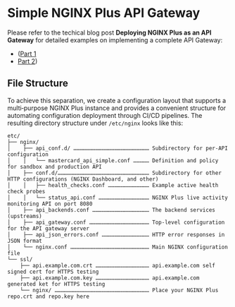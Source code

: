 # Simple NGINX Plus API Gateway

Please refer to the techical blog post **Deploying NGINX Plus as an API Gateway** for detailed examples on implementing a complete API Gateway:
*  ([Part 1](https://www.nginx.com/blog/deploying-nginx-plus-as-an-api-gateway-part-1/)
*  [Part 2](https://www.nginx.com/blog/deploying-nginx-plus-as-an-api-gateway-part-2-protecting-backend-services/))

## File Structure

To achieve this separation, we create a configuration layout that supports a multi‑purpose NGINX Plus instance and provides a convenient structure for automating configuration deployment through CI/CD pipelines. The resulting directory structure under `/etc/nginx` looks like this:

```
etc/
├── nginx/
│    ├── api_conf.d/ ……………………………………………………………… Subdirectory for per-API configuration
│    │   └── mastercard_api_simple.conf …………… Definition and policy for sandbox and production API
│    ├── conf.d/…………………………………………………………………………… Subdirectory for other HTTP configurations (NGINX Dashboard, and other)
│    │   ├── health_checks.conf ………………………………… Example active health check probes
│    │   └── status_api.conf ………………………………………… NGINX Plus live activity monitoring API on port 8080
│    ├── api_backends.conf ……………………………………………… The backend services (upstreams)
│    ├── api_gateway.conf ………………………………………………… Top-level configuration for the API gateway server
│    ├── api_json_errors.conf ……………………………………… HTTP error responses in JSON format
│    └── nginx.conf ………………………………………………………………… Main NGINX configuration file
└── ssl/
    ├── api.example.com.crt …………………………………………… api.example.com self signed cert for HTTPS testing
    ├── api.example.com.key …………………………………………… api.example.com generated ket for HTTPS testing
    └── nginx/ ……………………………………………………………………………… Place your NGINX Plus repo.crt and repo.key here

```